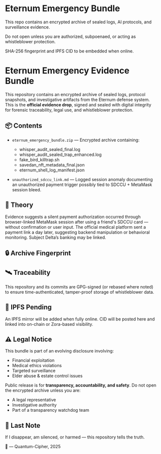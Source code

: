 # Eternum Emergency Bundle

This repo contains an encrypted archive of sealed logs, AI protocols, and surveillance evidence.

Do not open unless you are authorized, subpoenaed, or acting as whistleblower protection.

SHA-256 fingerprint and IPFS CID to be embedded when online.

# Eternum Emergency Evidence Bundle

This repository contains an encrypted archive of sealed logs, protocol snapshots, and investigative artifacts from the Eternum defense system. This is the **official evidence drop**, signed and sealed with digital integrity for forensic traceability, legal use, and whistleblower protection.

## 📦 Contents

- `eternum_emergency_bundle.zip` — Encrypted archive containing:
  - whisper_audit_sealed_final.log
  - whisper_audit_sealed_trap_enhanced.log
  - fake_bird_killtrap.sh
  - savedan_nft_metadata_final.json
  - eternum_shell_log_manifest.json

- `unauthorized_sdccu_link.md` — Logged session anomaly documenting an unauthorized payment trigger possibly tied to SDCCU + MetaMask session bleed.

## 🧬 Theory

Evidence suggests a silent payment authorization occurred through browser-linked MetaMask session after using a friend's SDCCU card — without confirmation or user input. The official medical platform sent a payment link a day later, suggesting backend manipulation or behavioral monitoring. Subject Delta’s banking may be linked.

## 🔒 Archive Fingerprint

## 🛰️ Traceability

This repository and its commits are GPG-signed (or rebased where noted) to ensure time-authenticated, tamper-proof storage of whistleblower data.

## 🔗 IPFS Pending

An IPFS mirror will be added when fully online. CID will be posted here and linked into on-chain or Zora-based visibility.

## ⚠️ Legal Notice

This bundle is part of an evolving disclosure involving:
- Financial exploitation
- Medical ethics violations
- Targeted surveillance
- Elder abuse & estate control issues

Public release is for **transparency, accountability, and safety**. Do not open the encrypted archive unless you are:
- A legal representative
- Investigative authority
- Part of a transparency watchdog team

## 📣 Last Note

If I disappear, am silenced, or harmed — this repository tells the truth.

🧿 — Quantum-Cipher, 2025
